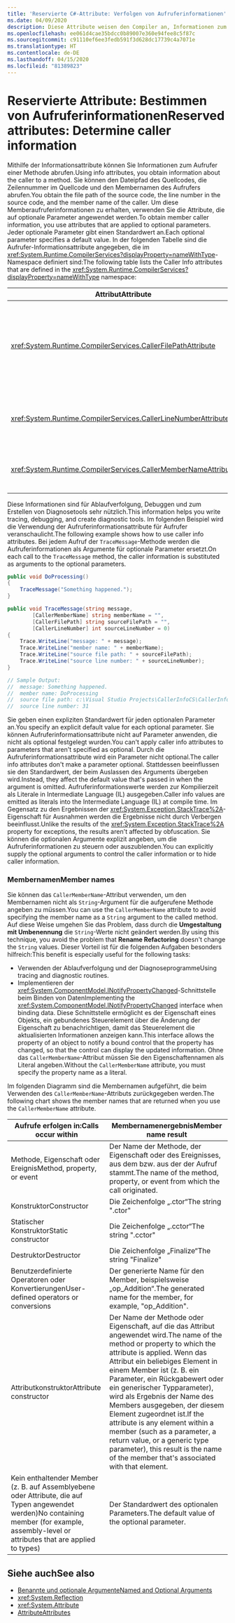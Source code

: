 ```yaml
---
title: 'Reservierte C#-Attribute: Verfolgen von Aufruferinformationen'
ms.date: 04/09/2020
description: Diese Attribute weisen den Compiler an, Informationen zum Code zu generieren, der einen Member aufruft. Sie verwenden CallerFilePath, CallerLineNumber und CallerMemberName, um detaillierte Ablaufverfolgungsinformationen bereitzustellen.
ms.openlocfilehash: ee061d4cae35bdcc0b89007e360e94fee8c5f87c
ms.sourcegitcommit: c91110ef6ee3fedb591f3d628dc17739c4a7071e
ms.translationtype: HT
ms.contentlocale: de-DE
ms.lasthandoff: 04/15/2020
ms.locfileid: "81389823"
---
```

# <a name="reserved-attributes-determine-caller-information"></a><span data-ttu-id="ffb39-104">Reservierte Attribute: Bestimmen von Aufruferinformationen</span><span class="sxs-lookup"><span data-stu-id="ffb39-104">Reserved attributes: Determine caller information</span></span>

<span data-ttu-id="ffb39-105">Mithilfe der Informationsattribute können Sie Informationen zum Aufrufer einer Methode abrufen.</span><span class="sxs-lookup"><span data-stu-id="ffb39-105">Using info attributes, you obtain information about the caller to a method.</span></span> <span data-ttu-id="ffb39-106">Sie können den Dateipfad des Quellcodes, die Zeilennummer im Quellcode und den Membernamen des Aufrufers abrufen.</span><span class="sxs-lookup"><span data-stu-id="ffb39-106">You obtain the file path of the source code, the line number in the source code, and the member name of the caller.</span></span> <span data-ttu-id="ffb39-107">Um diese Memberaufruferinformationen zu erhalten, verwenden Sie die Attribute, die auf optionale Parameter angewendet werden.</span><span class="sxs-lookup"><span data-stu-id="ffb39-107">To obtain member caller information, you use attributes that are applied to optional parameters.</span></span> <span data-ttu-id="ffb39-108">Jeder optionale Parameter gibt einen Standardwert an.</span><span class="sxs-lookup"><span data-stu-id="ffb39-108">Each optional parameter specifies a default value.</span></span> <span data-ttu-id="ffb39-109">In der folgenden Tabelle sind die Aufrufer-Informationsattribute angegeben, die im <xref:System.Runtime.CompilerServices?displayProperty=nameWithType>-Namespace definiert sind:</span><span class="sxs-lookup"><span data-stu-id="ffb39-109">The following table lists the Caller Info attributes that are defined in the <xref:System.Runtime.CompilerServices?displayProperty=nameWithType> namespace:</span></span>

|<span data-ttu-id="ffb39-110">Attribut</span><span class="sxs-lookup"><span data-stu-id="ffb39-110">Attribute</span></span>|<span data-ttu-id="ffb39-111">Beschreibung</span><span class="sxs-lookup"><span data-stu-id="ffb39-111">Description</span></span>|<span data-ttu-id="ffb39-112">Typ</span><span class="sxs-lookup"><span data-stu-id="ffb39-112">Type</span></span>|
|---|---|---|
|<xref:System.Runtime.CompilerServices.CallerFilePathAttribute>|<span data-ttu-id="ffb39-113">Vollständiger Pfad der Quelldatei, die den Aufrufer enthält.</span><span class="sxs-lookup"><span data-stu-id="ffb39-113">Full path of the source file that contains the caller.</span></span> <span data-ttu-id="ffb39-114">Der vollständige Pfad zum Zeitpunkt der Kompilierung.</span><span class="sxs-lookup"><span data-stu-id="ffb39-114">The full path is the path at compile time.</span></span>|`String`|
|<xref:System.Runtime.CompilerServices.CallerLineNumberAttribute>|<span data-ttu-id="ffb39-115">Zeilennummer in der Quelldatei, in der die Methode aufgerufen wird</span><span class="sxs-lookup"><span data-stu-id="ffb39-115">Line number in the source file from which the method is called.</span></span>|`Integer`|
|<xref:System.Runtime.CompilerServices.CallerMemberNameAttribute>|<span data-ttu-id="ffb39-116">Der Methoden- oder Eigenschaftenname des Aufrufers</span><span class="sxs-lookup"><span data-stu-id="ffb39-116">Method name or property name of the caller.</span></span>|`String`|

<span data-ttu-id="ffb39-117">Diese Informationen sind für Ablaufverfolgung, Debuggen und zum Erstellen von Diagnosetools sehr nützlich.</span><span class="sxs-lookup"><span data-stu-id="ffb39-117">This information helps you write tracing, debugging, and create diagnostic tools.</span></span> <span data-ttu-id="ffb39-118">Im folgenden Beispiel wird die Verwendung der Aufruferinformationsattribute für Aufrufer veranschaulicht.</span><span class="sxs-lookup"><span data-stu-id="ffb39-118">The following example shows how to use caller info attributes.</span></span> <span data-ttu-id="ffb39-119">Bei jedem Aufruf der `TraceMessage`-Methode werden die Aufruferinformationen als Argumente für optionale Parameter ersetzt.</span><span class="sxs-lookup"><span data-stu-id="ffb39-119">On each call to the `TraceMessage` method, the caller information is substituted as arguments to the optional parameters.</span></span>

```csharp
public void DoProcessing()
{
    TraceMessage("Something happened.");
}

public void TraceMessage(string message,
        [CallerMemberName] string memberName = "",
        [CallerFilePath] string sourceFilePath = "",
        [CallerLineNumber] int sourceLineNumber = 0)
{
    Trace.WriteLine("message: " + message);
    Trace.WriteLine("member name: " + memberName);
    Trace.WriteLine("source file path: " + sourceFilePath);
    Trace.WriteLine("source line number: " + sourceLineNumber);
}

// Sample Output:
//  message: Something happened.
//  member name: DoProcessing
//  source file path: c:\Visual Studio Projects\CallerInfoCS\CallerInfoCS\Form1.cs
//  source line number: 31
```

<span data-ttu-id="ffb39-120">Sie geben einen expliziten Standardwert für jeden optionalen Parameter an.</span><span class="sxs-lookup"><span data-stu-id="ffb39-120">You specify an explicit default value for each optional parameter.</span></span> <span data-ttu-id="ffb39-121">Sie können Aufruferinformationsattribute nicht auf Parameter anwenden, die nicht als optional festgelegt wurden.</span><span class="sxs-lookup"><span data-stu-id="ffb39-121">You can't apply caller info attributes to parameters that aren't specified as optional.</span></span> <span data-ttu-id="ffb39-122">Durch die Aufruferinformationsattribute wird ein Parameter nicht optional.</span><span class="sxs-lookup"><span data-stu-id="ffb39-122">The caller info attributes don't make a parameter optional.</span></span> <span data-ttu-id="ffb39-123">Stattdessen beeinflussen sie den Standardwert, der beim Auslassen des Arguments übergeben wird.</span><span class="sxs-lookup"><span data-stu-id="ffb39-123">Instead, they affect the default value that's passed in when the argument is omitted.</span></span> <span data-ttu-id="ffb39-124">Aufruferinformationswerte werden zur Kompilierzeit als Literale in Intermediate Language (IL) ausgegeben.</span><span class="sxs-lookup"><span data-stu-id="ffb39-124">Caller info values are emitted as literals into the Intermediate Language (IL) at compile time.</span></span> <span data-ttu-id="ffb39-125">Im Gegensatz zu den Ergebnissen der <xref:System.Exception.StackTrace%2A>-Eigenschaft für Ausnahmen werden die Ergebnisse nicht durch Verbergen beeinflusst.</span><span class="sxs-lookup"><span data-stu-id="ffb39-125">Unlike the results of the <xref:System.Exception.StackTrace%2A> property for exceptions, the results aren't affected by obfuscation.</span></span> <span data-ttu-id="ffb39-126">Sie können die optionalen Argumente explizit angeben, um die Aufruferinformationen zu steuern oder auszublenden.</span><span class="sxs-lookup"><span data-stu-id="ffb39-126">You can explicitly supply the optional arguments to control the caller information or to hide caller information.</span></span>

### <a name="member-names"></a><span data-ttu-id="ffb39-127">Membernamen</span><span class="sxs-lookup"><span data-stu-id="ffb39-127">Member names</span></span>

<span data-ttu-id="ffb39-128">Sie können das `CallerMemberName`-Attribut verwenden, um den Membernamen nicht als `String`-Argument für die aufgerufene Methode angeben zu müssen.</span><span class="sxs-lookup"><span data-stu-id="ffb39-128">You can use the `CallerMemberName` attribute to avoid specifying the member name as a `String` argument to the called method.</span></span> <span data-ttu-id="ffb39-129">Auf diese Weise umgehen Sie das Problem, dass durch die **Umgestaltung mit Umbenennung** die `String`-Werte nicht geändert werden.</span><span class="sxs-lookup"><span data-stu-id="ffb39-129">By using this technique, you avoid the problem that **Rename Refactoring** doesn't change the `String` values.</span></span> <span data-ttu-id="ffb39-130">Dieser Vorteil ist für die folgenden Aufgaben besonders hilfreich:</span><span class="sxs-lookup"><span data-stu-id="ffb39-130">This benefit is especially useful for the following tasks:</span></span>

- <span data-ttu-id="ffb39-131">Verwenden der Ablaufverfolgung und der Diagnoseprogramme</span><span class="sxs-lookup"><span data-stu-id="ffb39-131">Using tracing and diagnostic routines.</span></span>
- <span data-ttu-id="ffb39-132">Implementieren der <xref:System.ComponentModel.INotifyPropertyChanged>-Schnittstelle beim Binden von Daten</span><span class="sxs-lookup"><span data-stu-id="ffb39-132">Implementing the <xref:System.ComponentModel.INotifyPropertyChanged> interface when binding data.</span></span> <span data-ttu-id="ffb39-133">Diese Schnittstelle ermöglicht es der Eigenschaft eines Objekts, ein gebundenes Steuerelement über die Änderung der Eigenschaft zu benachrichtigen, damit das Steuerelement die aktualisierten Informationen anzeigen kann.</span><span class="sxs-lookup"><span data-stu-id="ffb39-133">This interface allows the property of an object to notify a bound control that the property has changed, so that the control can display the updated information.</span></span> <span data-ttu-id="ffb39-134">Ohne das `CallerMemberName`-Attribut müssen Sie den Eigenschaftennamen als Literal angeben.</span><span class="sxs-lookup"><span data-stu-id="ffb39-134">Without the `CallerMemberName` attribute, you must specify the property name as a literal.</span></span>

<span data-ttu-id="ffb39-135">Im folgenden Diagramm sind die Membernamen aufgeführt, die beim Verwenden des `CallerMemberName`-Attributs zurückgegeben werden.</span><span class="sxs-lookup"><span data-stu-id="ffb39-135">The following chart shows the member names that are returned when you use the `CallerMemberName` attribute.</span></span>

|<span data-ttu-id="ffb39-136">Aufrufe erfolgen in:</span><span class="sxs-lookup"><span data-stu-id="ffb39-136">Calls occur within</span></span>|<span data-ttu-id="ffb39-137">Membernamenergebnis</span><span class="sxs-lookup"><span data-stu-id="ffb39-137">Member name result</span></span>|
|-|-|
|<span data-ttu-id="ffb39-138">Methode, Eigenschaft oder Ereignis</span><span class="sxs-lookup"><span data-stu-id="ffb39-138">Method, property, or event</span></span>|<span data-ttu-id="ffb39-139">Der Name der Methode, der Eigenschaft oder des Ereignisses, aus dem bzw. aus der der Aufruf stammt.</span><span class="sxs-lookup"><span data-stu-id="ffb39-139">The name of the method, property, or event from which the call originated.</span></span>|
|<span data-ttu-id="ffb39-140">Konstruktor</span><span class="sxs-lookup"><span data-stu-id="ffb39-140">Constructor</span></span>|<span data-ttu-id="ffb39-141">Die Zeichenfolge „.ctor“</span><span class="sxs-lookup"><span data-stu-id="ffb39-141">The string ".ctor"</span></span>|
|<span data-ttu-id="ffb39-142">Statischer Konstruktor</span><span class="sxs-lookup"><span data-stu-id="ffb39-142">Static constructor</span></span>|<span data-ttu-id="ffb39-143">Die Zeichenfolge „.cctor“</span><span class="sxs-lookup"><span data-stu-id="ffb39-143">The string ".cctor"</span></span>|
|<span data-ttu-id="ffb39-144">Destruktor</span><span class="sxs-lookup"><span data-stu-id="ffb39-144">Destructor</span></span>|<span data-ttu-id="ffb39-145">Die Zeichenfolge „Finalize“</span><span class="sxs-lookup"><span data-stu-id="ffb39-145">The string "Finalize"</span></span>|
|<span data-ttu-id="ffb39-146">Benutzerdefinierte Operatoren oder Konvertierungen</span><span class="sxs-lookup"><span data-stu-id="ffb39-146">User-defined operators or conversions</span></span>|<span data-ttu-id="ffb39-147">Der generierte Name für den Member, beispielsweise „op_Addition“.</span><span class="sxs-lookup"><span data-stu-id="ffb39-147">The generated name for the member, for example, "op_Addition".</span></span>|
|<span data-ttu-id="ffb39-148">Attributkonstruktor</span><span class="sxs-lookup"><span data-stu-id="ffb39-148">Attribute constructor</span></span>|<span data-ttu-id="ffb39-149">Der Name der Methode oder Eigenschaft, auf die das Attribut angewendet wird.</span><span class="sxs-lookup"><span data-stu-id="ffb39-149">The name of the method or property to which the attribute is applied.</span></span> <span data-ttu-id="ffb39-150">Wenn das Attribut ein beliebiges Element in einem Member ist (z. B. ein Parameter, ein Rückgabewert oder ein generischer Typparameter), wird als Ergebnis der Name des Members ausgegeben, der diesem Element zugeordnet ist.</span><span class="sxs-lookup"><span data-stu-id="ffb39-150">If the attribute is any element within a member (such as a parameter, a return value, or a generic type parameter), this result is the name of the member that's associated with that element.</span></span>|
|<span data-ttu-id="ffb39-151">Kein enthaltender Member (z. B. auf Assemblyebene oder Attribute, die auf Typen angewendet werden)</span><span class="sxs-lookup"><span data-stu-id="ffb39-151">No containing member (for example, assembly-level or attributes that are applied to types)</span></span>|<span data-ttu-id="ffb39-152">Der Standardwert des optionalen Parameters.</span><span class="sxs-lookup"><span data-stu-id="ffb39-152">The default value of the optional parameter.</span></span>|

## <a name="see-also"></a><span data-ttu-id="ffb39-153">Siehe auch</span><span class="sxs-lookup"><span data-stu-id="ffb39-153">See also</span></span>

- [<span data-ttu-id="ffb39-154">Benannte und optionale Argumente</span><span class="sxs-lookup"><span data-stu-id="ffb39-154">Named and Optional Arguments</span></span>](../../programming-guide/classes-and-structs/named-and-optional-arguments.md)
- <xref:System.Reflection>
- <xref:System.Attribute>
- [<span data-ttu-id="ffb39-155">Attribute</span><span class="sxs-lookup"><span data-stu-id="ffb39-155">Attributes</span></span>](../../../standard/attributes/index.md)
